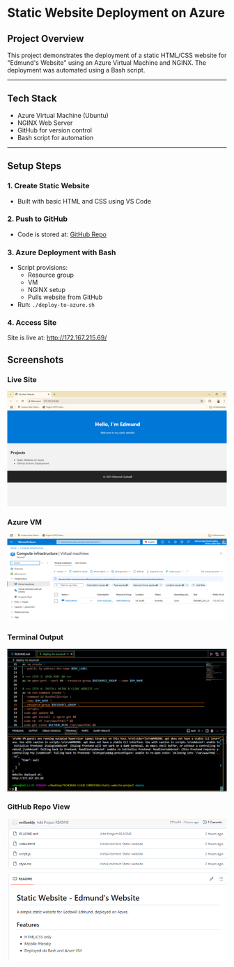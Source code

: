 # Static Website Deployment on Azure

## Project Overview
This project demonstrates the deployment of a static HTML/CSS website for "Edmund's Website" using an Azure Virtual Machine and NGINX. The deployment was automated using a Bash script.

---

## Tech Stack
- Azure Virtual Machine (Ubuntu)
- NGINX Web Server
- GitHub for version control
- Bash script for automation

---

## Setup Steps

### 1. Create Static Website
- Built with basic HTML and CSS using VS Code

### 2. Push to GitHub
- Code is stored at: [GitHub Repo](https://github.com/swillzeddy/static-website-project)

### 3. Azure Deployment with Bash
- Script provisions:
  - Resource group
  - VM
  - NGINX setup
  - Pulls website from GitHub
- Run: `./deploy-to-azure.sh`

### 4. Access Site
Site is live at: http://172.167.215.69/

## Screenshots

### Live Site
![Live Site](./screenshots/live-site.png)

### Azure VM
![Azure VM](./screenshots/azure-vm.png)

### Terminal Output
![Terminal Output](./screenshots/terminal-output.png)

### GitHub Repo View
![GitHub Repo](./screenshots/github-repo.png)